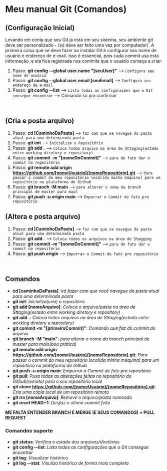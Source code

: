 # Meu manual Git (Comandos)

## (Configuração Inicial)
Levando em conta que seu Git já está em seu sistema, seu ambiente git deve ser personalizado - (só deve ser feito uma vez por computador). 
A primeira coisa que se deve fazer ao instalar Git é configurar seu nome de usuário e endereço de e-mail. Isso é essencial, pois cada commit usa esta informação, e ela fica registrada nos commits que o usuário começa a criar:
1. Passo: **git config --global user.name "[seuUser]"** --> `Configura seu nome de usuário`
2. Passo: **git config --global user.email [seuEmail]** --> `Configura seu endereço de e-mail`
3. Passo: **git config --list** --> `Lista todas as configurações que o Git consegue encontrar` --> Comando só pra confirmar

&nbsp;

## (Cria e posta arquivo)
1. Passo: **cd [CaminhoDaPasta]** --> `faz com que se navegue da pasta atual para uma determinada pasta` 
2. Passo: **git init** --> `Inicializa o Repositório`
3. Passo: **git add .** --> `Coloca todos arquivo na área de Sttaging(estado entre working diretory e repository)`
4. Passo: **git commit -m "[nomeDoCommit]"** --> `para de fato dar o commit no repositório`
5. Passo: **git remote add origin https://github.com/[nomeUsuário]/[nomeRepositório].git** --> `Para passar o commit do meu repositório local(da minha máquina) para um repositório na plataforma do Github`
6. Passo: **git branch -M main** --> `para alterar o nome da branch principal de master para main`
7. Passo: **git push -u origin main** --> `Empurrar o Commit de fato pro repositório`


## (Altera e posta arquivo)
1. Passo: **cd [CaminhoDaPasta]** --> `faz com que se navegue da pasta atual para uma determinada pasta`
2. Passo: **git add .** --> `Coloca todos os arquivos na área de Stagging`
3. Passo: **git commit -m "[nomeDoCommit]"** --> `para de fato dar o commit no repositório`
4. Passo: **git push origin** --> `Empurrar o Commit de fato pro repositório`

&nbsp;

## Comandos
- **cd [caminhoDaPasta]**: *irá fazer com que você navegue da pasta atual para uma determinada pasta*
- **git init**: *inicializa(cria) o repositório*
- **git add [nomeArquivo]**: *Coloca o arquivo/pasta na área de Sttaging(estado entre working diretory e repository)*
- **git add .**: *Coloca todos arquivos na área de Sttaging(estado entre working diretory e repository)*
- **git commit -m "[primeiroCommit]"**: *Comando que faz do commit do arquivo*
- **git branch -M "main"**: *para alterar o nome da branch principal de master para main(boa prática)*
- **git remote add origin https://github.com/[nomeUsuário]/[nomeRepositório].git**: *Para passar o commit do meu repositório local(da minha máquina) para um repositório na plataforma do Github*
- **git push -u origin main**: *Empurrar o Commit de fato pro repositório*
- **git pull**: *Puxa todas as alterações feitas no repositório do Github(remoto) para o seu repositório local*
- **git clone https://github.com/[nomeUsuário]/[nomeRepositório].git**: *Cria uma cópia local de um repositório remoto*
- **git rm [nomeArquivo]**: *Remove o arquivo/pasta nomeado*
- **git reset HEAD~1**: *Desfaz o último commit feito*


**ME FALTA ENTENDER BRANCH E MERGE (E SEUS COMANDOS) + PULL REQUEST**

### Comandos suporte
- **git status**: *Verifica o estado dos arquivos/diretórios*
- **git config --list**: *Lista todas as configurações que o Git consegue encontrar*
- **git log**: *Visualizar histórico*
- **git log --stat**: *Visuliza histórico de forma mais completa*
